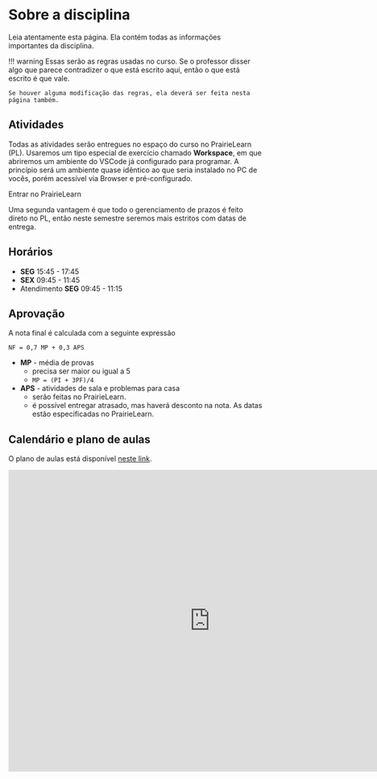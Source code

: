 # Sobre a disciplina

Leia atentamente esta página. Ela contém todas as informações importantes da disciplina. 

!!! warning
    Essas serão as regras usadas no curso. Se o professor disser algo que parece contradizer o que está escrito aqui, então o que está escrito é que vale. 

    Se houver alguma modificação das regras, ela deverá ser feita nesta página também.

## Atividades

Todas as atividades serão entregues no espaço do curso no PrairieLearn (PL). Usaremos um tipo especial de exercício chamado **Workspace**, em que abriremos um ambiente do VSCode já configurado para programar. A princípio será um ambiente quase idêntico ao que seria instalado no PC de vocês, porém acessível via Browser e pré-configurado. 

<ah-button primary href="https://us.prairielearn.com/pl/course_instance/137302">Entrar no PrairieLearn</ah-button>

Uma segunda vantagem é que todo o gerenciamento de prazos é feito direto no PL, então neste semestre seremos mais estritos com datas de entrega. 

## Horários

- **SEG** 15:45 - 17:45
- **SEX** 09:45 - 11:45
- Atendimento **SEG** 09:45 - 11:15

## Aprovação

A nota final é calculada com a seguinte expressão

`NF = 0,7 MP + 0,3 APS`

- **MP** - média de provas
    - precisa ser maior ou igual a 5
    - `MP = (PI + 3PF)/4`
- **APS** - atividades de sala e problemas para casa
    - serão feitas no PrairieLearn. 
    - é possível entregar atrasado, mas haverá desconto na nota. As datas estão especificadas no PrairieLearn.

## Calendário e plano de aulas

O plano de aulas está disponível [neste link](plano-de-aulas.xlsx).

<iframe src="https://calendar.google.com/calendar/embed?height=600&wkst=1&bgcolor=%23ffffff&ctz=America%2FSao_Paulo&showCalendars=0&showTz=0&showPrint=0&showDate=0&mode=AGENDA&hl=pt_BR&src=ZjAyMWYxNjkwMWUxNGMzZTFiNDVkYzRkNmZkZjAwMTQ1Njg3YThjMWJiMzc4YzQ2NDEzZGRhZWJkYzk0YjMzYkBncm91cC5jYWxlbmRhci5nb29nbGUuY29t&color=%234285F4" style="border-width:0" width="800" height="600" frameborder="0" scrolling="no"></iframe>

<script type="module" src="/js/ah-button.js"></script>
